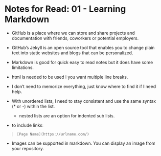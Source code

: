 # Notes for Read: 01 - Learning Markdown

- GitHub is a place where we can store and share projects and documentation with friends, coworkers or potential employers.

- GitHub’s Jekyll is an open source tool that enables you to change plain text into static websites and blogs that can be personalized.

- Markdown is good for quick easy to read notes but it does have some limitations.

- html is needed to be used I you want multiple line breaks.

- I don’t need to memorize everything, just know where to find it if I need help.

- With unordered lists, I need to stay consistent and use the same syntax (* or -) within the list.

  - nested lists are an option for indented sub lists.
  
- to include links:

> `[Page Name](https://urlname.com/)`

- Images can be supported in markdown.  You can display an image from your repository.
